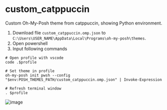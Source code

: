 # custom_catppuccin
Custom Oh-My-Posh theme from catppuccin, showing Python environment.

1. Download flie `custom_catppuccin.omp.json` to `C:\Users\USER_NAME\AppData\Local\Programs\oh-my-posh\themes`.
2. Open powershell
3. Input following commands
```
# Open profile with vscode
code .$profile

# Set theme in profile
oh-my-posh init pwsh --config "$env:POSH_THEMES_PATH/custom_catppuccin.omp.json" | Invoke-Expression

# Refresh terminal window
. $profile
```

![image](https://github.com/user-attachments/assets/1071f6ef-c27f-469b-abad-53e5ca36fca6)
